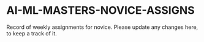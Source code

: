 # AI-ML-MASTERS-NOVICE-ASSIGNS
Record of weekly assignments for novice. Please update any changes here, to keep a track of it.
